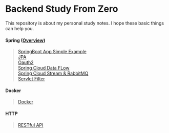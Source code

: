 # Backend Study From Zero
This repository is about my personal study notes. I hope these basic things can help you.

#### Spring ([Overview](https://github.com/6eyu/Backend-Study-From-Zero/blob/master/Spring/Overview.md))
>[SpringBoot App Simple Example](https://github.com/6eyu/Backend-Study-From-Zero/blob/master/Spring/SpringBootApp.md)
<br>[JPA](https://github.com/6eyu/Backend-Study-From-Zero/blob/master/Spring/JPA.md)
<br>[Oauth2](https://github.com/6eyu/Backend-Study-From-Zero/blob/master/Spring/oauth2%26security.md)
<br>[Spring Cloud Data FLow](https://github.com/6eyu/Backend-Study-From-Zero/blob/master/Spring/SpringCloudDataFLow.md)
<br>[Spring Cloud Stream & RabbitMQ](https://github.com/6eyu/Backend-Study-From-Zero/blob/master/Spring/SpringCloudStream.md)
<br>[Servlet Filter](https://github.com/6eyu/Backend-Study-From-Zero/blob/master/Spring/Servlet%20Filter.md)

#### Docker
>[Docker](https://github.com/6eyu/Backend-Study-From-Zero/blob/master/Docker.md)

#### HTTP
>[RESTful API](https://github.com/6eyu/Backend-Study-From-Zero/blob/master/Basic%20Knowledge/RESTful%20API.md)

